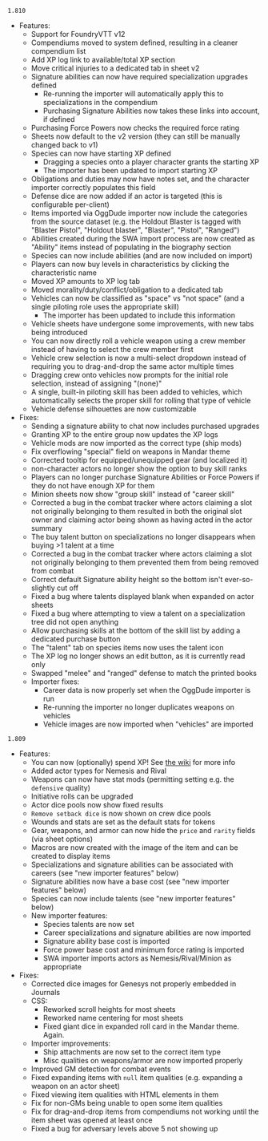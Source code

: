 `1.810`
* Features:
  * Support for FoundryVTT v12
  * Compendiums moved to system defined, resulting in a cleaner compendium list
  * Add XP log link to available/total XP section
  * Move critical injuries to a dedicated tab in sheet v2
  * Signature abilities can now have required specialization upgrades defined
    * Re-running the importer will automatically apply this to specializations in the compendium
    * Purchasing Signature Abilities now takes these links into account, if defined
  * Purchasing Force Powers now checks the required force rating
  * Sheets now default to the v2 version (they can still be manually changed back to v1)
  * Species can now have starting XP defined
    * Dragging a species onto a player character grants the starting XP
    * The importer has been updated to import starting XP
  * Obligations and duties may now have notes set, and the character importer correctly populates this field
  * Defense dice are now added if an actor is targeted (this is configurable per-client)
  * Items imported via OggDude importer now include the categories from the source dataset (e.g. the Holdout Blaster is tagged with "Blaster Pistol", "Holdout blaster", "Blaster", "Pistol", "Ranged")
  * Abilities created during the SWA import process are now created as "Ability" items instead of populating in the biography section
  * Species can now include abilities (and are now included on import)
  * Players can now buy levels in characteristics by clicking the characteristic name
  * Moved XP amounts to XP log tab
  * Moved morality/duty/conflict/obligation to a dedicated tab
  * Vehicles can now be classified as "space" vs "not space" (and a single piloting role uses the appropriate skill)
    * The importer has been updated to include this information
  * Vehicle sheets have undergone some improvements, with new tabs being introduced
  * You can now directly roll a vehicle weapon using a crew member instead of having to select the crew member first
  * Vehicle crew selection is now a multi-select dropdown instead of requiring you to drag-and-drop the same actor multiple times
  * Dragging crew onto vehicles now prompts for the initial role selection, instead of assigning "(none)"
  * A single, built-in piloting skill has been added to vehicles, which automatically selects the proper skill for rolling that type of vehicle
  * Vehicle defense silhouettes are now customizable
* Fixes:
  * Sending a signature ability to chat now includes purchased upgrades
  * Granting XP to the entire group now updates the XP logs
  * Vehicle mods are now imported as the correct type (ship mods)
  * Fix overflowing "special" field on weapons in Mandar theme
  * Corrected tooltip for equipped/unequipped gear (and localized it)
  * non-character actors no longer show the option to buy skill ranks
  * Players can no longer purchase Signature Abilities or Force Powers if they do not have enough XP for them
  * Minion sheets now show "group skill" instead of "career skill"
  * Corrected a bug in the combat tracker where actors claiming a slot not originally belonging to them resulted in both the original slot owner and claiming actor being shown as having acted in the actor summary
  * The buy talent button on specializations no longer disappears when buying >1 talent at a time
  * Corrected a bug in the combat tracker where actors claiming a slot not originally belonging to them prevented them from being removed from combat
  * Correct default Signature ability height so the bottom isn't ever-so-slightly cut off
  * Fixed a bug where talents displayed blank when expanded on actor sheets
  * Fixed a bug where attempting to view a talent on a specialization tree did not open anything
  * Allow purchasing skills at the bottom of the skill list by adding a dedicated purchase button
  * The "talent" tab on species items now uses the talent icon
  * The XP log no longer shows an edit button, as it is currently read only
  * Swapped "melee" and "ranged" defense to match the printed books
  * Importer fixes:
    * Career data is now properly set when the OggDude importer is run
    * Re-running the importer no longer duplicates weapons on vehicles
    * Vehicle images are now imported when "vehicles" are imported

`1.809`
* Features: 
  * You can now (optionally) spend XP! See [the wiki](https://github.com/StarWarsFoundryVTT/StarWarsFFG/wiki/new%E2%80%90features%E2%80%90v1.809#xp-spending) for more info
  * Added actor types for Nemesis and Rival
  * Weapons can now have stat mods (permitting setting e.g. the `defensive` quality)
  * Initiative rolls can be upgraded
  * Actor dice pools now show fixed results
  * `Remove setback dice` is now shown on crew dice pools
  * Wounds and stats are set as the default stats for tokens
  * Gear, weapons, and armor can now hide the `price` and `rarity` fields (via sheet options)
  * Macros are now created with the image of the item and can be created to display items
  * Specializations and signature abilities can be associated with careers (see "new importer features" below)
  * Signature abilities now have a base cost (see "new importer features" below)
  * Species can now include talents (see "new importer features" below)
  * New importer features:
    * Species talents are now set
    * Career specializations and signature abilities are now imported
    * Signature ability base cost is imported
    * Force power base cost and minimum force rating is imported
    * SWA importer imports actors as Nemesis/Rival/Minion as appropriate
* Fixes:
  * Corrected dice images for Genesys not properly embedded in Journals
  * CSS:
    * Reworked scroll heights for most sheets
    * Reworked name centering for most sheets
    * Fixed giant dice in expanded roll card in the Mandar theme. Again.
  * Importer improvements:
    * Ship attachments are now set to the correct item type
    * Misc qualities on weapons/armor are now imported properly
  * Improved GM detection for combat events
  * Fixed expanding items with `null` item qualities (e.g. expanding a weapon on an actor sheet)
  * Fixed viewing item qualities with HTML elements in them
  * Fix for non-GMs being unable to open some item qualities
  * Fix for drag-and-drop items from compendiums not working until the item sheet was opened at least once
  * Fixed a bug for adversary levels above 5 not showing up
